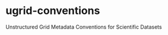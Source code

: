 ugrid-conventions
=================

Unstructured Grid Metadata Conventions for Scientific Datasets
